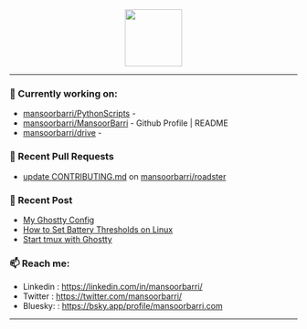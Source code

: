 <div align=center>
  
<img width="100" src="https://mansoorbarri.com/img/logo/logo.svg">
</div>

---

### 👷 Currently working on: 

- [mansoorbarri/PythonScripts](https://github.com/mansoorbarri/PythonScripts) - 
- [mansoorbarri/MansoorBarri](https://github.com/mansoorbarri/MansoorBarri) - Github Profile | README
- [mansoorbarri/drive](https://github.com/mansoorbarri/drive) - 

### 🔨 Recent Pull Requests

- [update CONTRIBUTING.md](https://github.com/mansoorbarri/roadster/pull/70) on [mansoorbarri/roadster](https://github.com/mansoorbarri/roadster)

### 📰 Recent Post

- [My Ghostty Config](https://mansoorbarri.com/ghostty-config/)
- [How to Set Battery Thresholds on Linux](https://mansoorbarri.com/set-battery-tresholds/)
- [Start tmux with Ghostty](https://mansoorbarri.com/tmux-ghostty-startup/)

### 📫 Reach me:
- Linkedin  : <https://linkedin.com/in/mansoorbarri/>
- Twitter   : <https://twitter.com/mansoorbarri/>
- Bluesky:  : <https://bsky.app/profile/mansoorbarri.com>
---
